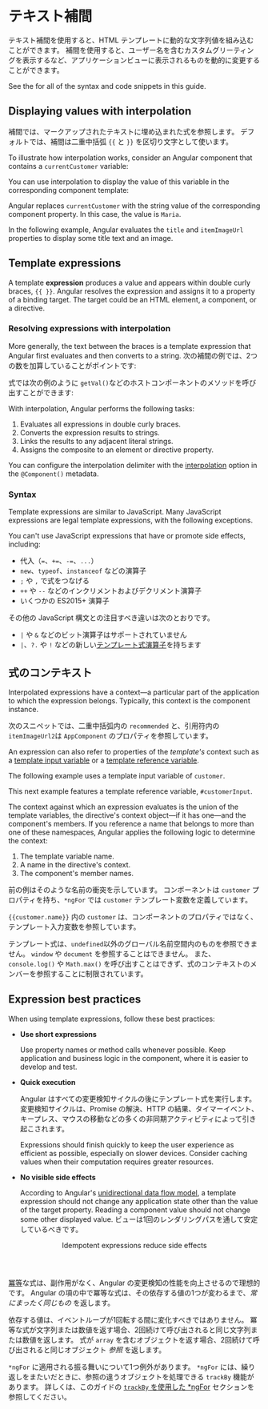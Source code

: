 # テキスト補間

テキスト補間を使用すると、HTML テンプレートに動的な文字列値を組み込むことができます。
補間を使用すると、ユーザー名を含むカスタムグリーティングを表示するなど、アプリケーションビューに表示されるものを動的に変更することができます。

<div class="alert is-helpful">

See the <live-example></live-example> for all of the syntax and code snippets in this guide.

</div>

## Displaying values with interpolation

補間では、マークアップされたテキストに埋め込まれた式を参照します。
デフォルトでは、補間は二重中括弧 `{{` と `}}` を区切り文字として使います。

To illustrate how interpolation works, consider an Angular component that contains a `currentCustomer` variable:

<code-example path="interpolation/src/app/app.component.ts" region="customer" header="src/app/app.component.ts"></code-example>

You can use interpolation to display the value of this variable in the corresponding component template:

<code-example path="interpolation/src/app/app.component.html" region="interpolation-example1" header="src/app/app.component.html"></code-example>

Angular replaces `currentCustomer` with the string value of the corresponding component property.
In this case, the value is `Maria`.

In the following example, Angular evaluates the `title` and `itemImageUrl` properties to display some title text and an image.

<code-example path="interpolation/src/app/app.component.html" region="component-property" header="src/app/app.component.html"></code-example>

## Template expressions

A template **expression** produces a value and appears within double curly braces, `{{ }}`.
Angular resolves the expression and assigns it to a property of a binding target.
The target could be an HTML element, a component, or a directive.

### Resolving expressions with interpolation

More generally, the text between the braces is a template expression that Angular first evaluates and then converts to a string.
次の補間の例では、2つの数を加算していることがポイントです:

<code-example path="interpolation/src/app/app.component.html" region="convert-string" header="src/app/app.component.html"></code-example>

式では次の例のように `getVal()`などのホストコンポーネントのメソッドを呼び出すことができます:

<code-example path="interpolation/src/app/app.component.html" region="invoke-method" header="src/app/app.component.html"></code-example>

With interpolation, Angular performs the following tasks:

1. Evaluates all expressions in double curly braces.
1. Converts the expression results to strings.
1. Links the results to any adjacent literal strings.
1. Assigns the composite to an element or directive property.

<div class="alert is-helpful">

You can configure the interpolation delimiter with the [interpolation](api/core/Component#interpolation) option in the `@Component()` metadata.

</div>

### Syntax

Template expressions are similar to JavaScript.
Many JavaScript expressions are legal template expressions, with the following exceptions.

You can't use JavaScript expressions that have or promote side effects, including:

* 代入（`=`、`+=`、`-=`、`...`）
* `new`、`typeof`、`instanceof` などの演算子
* <code>;</code> や <code>,</code> で式をつなげる
* `++` や `--` などのインクリメントおよびデクリメント演算子
* いくつかの ES2015+ 演算子

その他の JavaScript 構文との注目すべき違いは次のとおりです。

* `|` や `&` などのビット演算子はサポートされていません
* `|`、`?.` や `!` などの新しい[テンプレート式演算子](guide/template-expression-operators)を持ちます

## 式のコンテキスト

Interpolated expressions have a context&mdash;a particular part of the application to which the expression belongs.
Typically, this context is the component instance.

次のスニペットでは、二重中括弧内の `recommended` と、引用符内の `itemImageUrl2`は `AppComponent` のプロパティを参照しています。

<code-example path="interpolation/src/app/app.component.html" region="component-context" header="src/app/app.component.html"></code-example>

An expression can also refer to properties of the _template's_ context such as a [template input variable](guide/built-in-directives#template-input-variables) or a [template reference variable](guide/template-reference-variables).

The following example uses a template input variable of `customer`.

<code-example path="interpolation/src/app/app.component.html" region="template-input-variable" header="src/app/app.component.html (template input variable)"></code-example>

This next example features a template reference variable, `#customerInput`.

<code-example path="interpolation/src/app/app.component.html" region="template-reference-variable" header="src/app/app.component.html (template reference variable)"></code-example>

The context against which an expression evaluates is the union of the template variables, the directive's context object&mdash;if it has one&mdash;and the component's members.
If you reference a name that belongs to more than one of these namespaces, Angular  applies the following logic to determine the context:

1. The template variable name.
1. A name in the directive's context.
1. The component's member names.

前の例はそのような名前の衝突を示しています。
コンポーネントは `customer` プロパティを持ち、`*ngFor` では `customer` テンプレート変数を定義しています。

<div class="alert is-helpful">

`{{customer.name}}` 内の `customer` は、コンポーネントのプロパティではなく、テンプレート入力変数を参照しています。

テンプレート式は、`undefined`以外のグローバル名前空間内のものを参照できません。
`window` や `document` を参照することはできません。
また、`console.log()` や `Math.max()` を呼び出すことはできず、式のコンテキストのメンバーを参照することに制限されています。

</div>

## Expression best practices

When using template expressions, follow these best practices:

* **Use short expressions**

  Use property names or method calls whenever possible.
  Keep application and business logic in the component, where it is easier to develop and test.

* **Quick execution**

  Angular はすべての変更検知サイクルの後にテンプレート式を実行します。
  変更検知サイクルは、Promise の解決、HTTP の結果、タイマーイベント、キープレス、マウスの移動などの多くの非同期アクティビティによって引き起こされます。

  Expressions should finish quickly to keep the user experience as efficient as possible, especially on slower devices.
  Consider caching values when their computation requires greater resources.

* **No visible side effects**

  According to Angular's [unidirectional data flow model](guide/glossary#unidirectional-data-flow), a template expression should not change any application state other than the value of the target property.
  Reading a component value should not change some other displayed value.
  ビューは1回のレンダリングパスを通して安定しているべきです。

<div class="callout is-important">
  <header>Idempotent expressions reduce side effects</header>

  [冪等](https://en.wikipedia.org/wiki/Idempotence)な式は、副作用がなく、Angular の変更検知の性能を向上させるので理想的です。
  Angular の項の中で冪等な式は、その依存する値の1つが変わるまで、*常にまったく同じもの* を返します。

  依存する値は、イベントループが1回転する間に変化すべきではありません。
  冪等な式が文字列または数値を返す場合、2回続けて呼び出されると同じ文字列または数値を返します。
  式が `array` を含むオブジェクトを返す場合、2回続けて呼び出されると同じオブジェクト *参照* を返します。

</div>

<div class="alert is-important">

  `*ngFor` に適用される振る舞いについて1つ例外があります。
  `*ngFor` には、繰り返しをまたいだときに、参照の違うオブジェクトを処理できる `trackBy` 機能があります。
  詳しくは、このガイドの [`trackBy` を使用した *ngFor](guide/built-in-directives#ngfor-with-trackby) セクションを参照してください。

</div>
